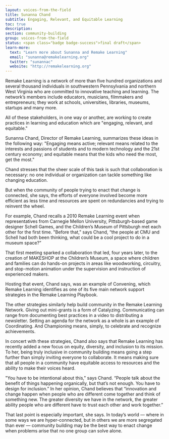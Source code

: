 ```yaml
---
layout: voices-from-the-field
title: Sunanna Chand
subtitle: Engaging, Relevant, and Equitable Learning
toc: true
description:
section: community-building
group: voices-from-the-field
status: <span class="badge badge-success">final draft</span>
learn-more:
  text: "Learn more about Sunanna and Remake Learning"
  email: "sunanna@remakelearning.org"
  twitter: "sunannac"
  website: "http://remakelearning.org"
---
```


Remake Learning is a network of more than five hundred organizations and several thousand individuals in southwestern Pennsylvania and northern West Virginia who are committed to innovative teaching and learning. The network’s members include educators, musicians, filmmakers and entrepreneurs; they work at schools, universities, libraries, museums, startups and many more.

All of these stakeholders, in one way or another, are working to create practices in learning and education which are "engaging, relevant, and equitable."

Sunanna Chand, Director of Remake Learning, summarizes these ideas in the following way: "Engaging means active; relevant means related to the interests and passions of students and to modern technology and the 21st century economy; and equitable means that the kids who need the most, get the most."

Chand stresses that the sheer scale of this task is such that collaboration is necessary: no one individual or organization can tackle something like changing education.

But when the community of people trying to enact that change is connected, she says, the efforts of everyone involved become more efficient as less time and resources are spent on redundancies and trying to reinvent the wheel.  

For example, Chand recalls a 2010 Remake Learning event when representatives from Carnegie Mellon University, Pittsburgh-based game designer Schell Games, and the Children’s Museum of Pittsburgh met each other for the first time. "Before that," says Chand, “the people at CMU and Schell had both been thinking, what could be a cool project to do in a museum space?”

That first meeting sparked a collaboration that led, four years later, to the creation of MAKESHOP at the Children’s Museum, a space where children and families can do hands-on projects in areas like woodworking, circuitry, and stop-motion animation under the supervision and instruction of experienced makers.

Hosting that event, Chand says, was an example of Convening, which Remake Learning identifies as one of its five main network support strategies in the Remake Learning Playbook.

The other strategies similarly help build community in the Remake Learning Network. Giving out mini-grants is a form of Catalyzing. Communicating can range from documenting best practices in a video to distributing a newsletter. Setting an agenda for the network as a whole is an example of Coordinating. And Championing means, simply, to celebrate and recognize achievements.

In concert with these strategies, Chand also says that Remake Learning has recently added a new focus on equity, diversity, and inclusion to its mission. To her, being truly inclusive in community building means going a step further than simply inviting everyone to collaborate. It means making sure that all people in a community have equitable access to resources and the ability to make their voices heard.

"You have to be intentional about this," says Chand. “People talk about the benefit of things happening organically, but that’s not enough. You have to design for inclusion.” In her opinion, Chand believes that “innovation and change happen when people who are different come together and think of something new. The greater diversity we have in the network, the greater ability people who are different have to trust each other and work together.”

That last point is especially important, she says. In today’s world — where in some ways we are hyper-connected, but in others we are more segregated than ever — community building may be the best way to enact change when problems arise that no one group can solve alone.
